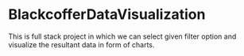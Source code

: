 # BlackcofferDataVisualization
This is full stack project in which we can select given filter option and visualize the resultant data in form of charts.
